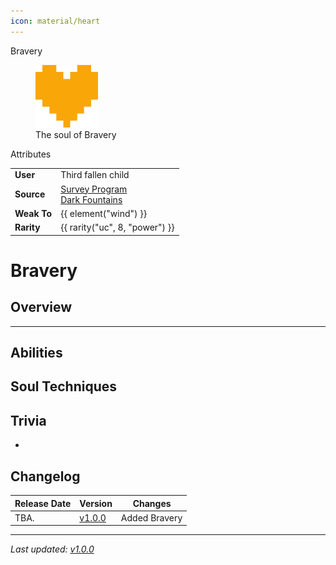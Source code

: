 ```yaml
---
icon: material/heart
---
```


<aside markdown class="infobox">
  <div class="infobox-divider header">Bravery</div>
  <figure>
    <img src="../../assets/img/souls/bravery.webp" alt="An orange heart-shaped soul" width="100" />
    <figcaption>The soul of Bravery</figcaption>
  </figure>
  <div class="infobox-divider subheader">Attributes</div>
  <table class="invisible">
    <tr>
      <td><strong>User</strong></td>
      <td>Third fallen child</td>
    </tr>
    <tr>
      <td><strong>Source</strong></td>
      <td>
        <a href="../mechanics/introduction.md">Survey Program</a><br/>
        <a href="../mechanics/fountains.md">Dark Fountains</a>
      </td>
    </tr>
    <tr>
      <td><strong>Weak To</strong></td>
      <td>{{ element("wind") }}</td>
    </tr>
    <tr>
      <td><strong>Rarity</strong></td>
      <td>{{ rarity("uc", 8, "power") }}</td>
    </tr>
  </table>
</aside>

# Bravery

## Overview

<span class="mdi mdi-alert-circle"></span>

---

## Abilities

## Soul Techniques

## Trivia

-

## Changelog

| Release Date | Version                        | Changes       |
| ------------ | ------------------------------ | ------------- |
| TBA.         | [v1.0.0](../updates/v1-0-0.md) | Added Bravery |

---

_Last updated: [v1.0.0](../updates/v1-0-0.md)_
